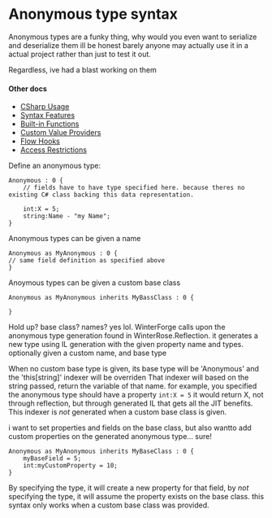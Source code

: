 # Anonymous type syntax

Anonymous types are a funky thing, why would you even want to serialize and deserialize them
ill be honest barely anyone may actually use it in a actual project rather than just to test it out.

Regardless, ive had a blast working on them

#### Other docs
- [CSharp Usage](CSharp_Usage.md)  
- [Syntax Features](Syntax_Features.md)  
- [Built-in Functions](WinterForge_Built-in_Functions.md)  
- [Custom Value Providers](CustomValueProvider_Examples.md)  
- [Flow Hooks](FlowHooks.md)  
- [Access Restrictions](Access_Restrictions.md)  

Define an anonymous type:
```
Anonymous : 0 {
	// fields have to have type specified here. because theres no existing C# class backing this data representation.
	
	int:X = 5;
	string:Name - "my Name";
}
```

Anonymous types can be given a name

```
Anonymous as MyAnonymous : 0 {
// same field definition as specified above
}
```

Anoymous types can be given a custom base class

```
Anonymous as MyAnonymous inherits MyBassClass : 0 {

}
```

Hold up? base class? names?
yes lol.
WinterForge calls upon the anonymous type generation found in WinterRose.Reflection.
it generates a new type using IL generation with the given property name and types.
optionally given a custom name, and base type

When no custom base type is given, its base type will be 'Anonymous' and the 'this\[string]' indexer will be overriden
That indexer will based on the string passed, return the variable of that name.
for example, you specified the anonymous type should have a property `int:X = 5`
it would return X, not through reflection, but through generated IL that gets all the JIT benefits.
This indexer is *not* generated when a custom base class is given.



i want to set properties and fields on the base class, but also wantto add custom properties on the generated anonymous type... sure!
```
Anonymous as MyAnonymous inherits MyBaseClass : 0 {
	myBaseField = 5;
	int:myCustomProperty = 10;
}
```
By specifying the type, it will create a new property for that field, by *not* specifying the type, 
it will assume the property exists on the base class.
this syntax only works when a custom base class was provided.